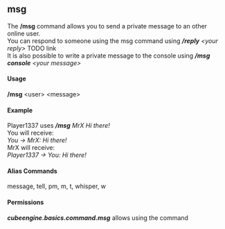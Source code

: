 ## msg ##
The **/msg** command allows you to send a private message to an other online user. 
<br>You can respond to someone using the msg command using ***/reply** <your reply\>* TODO link
<br>It is also possible to write a private message to the console using ***/msg console** <your message\>*

#### Usage ####
**/msg** <user\> <message\>

#### Example ####
Player1337 uses ***/msg** MrX Hi there!*
<br>You will receive:
<br>*You -> MrX: Hi there!*
<br>MrX will receive:
<br>*Player1337 -> You: Hi there!*

#### Alias Commands ####
message, tell, pm, m, t, whisper, w

#### Permissions ####
***cubeengine.basics.command.msg*** allows using the command